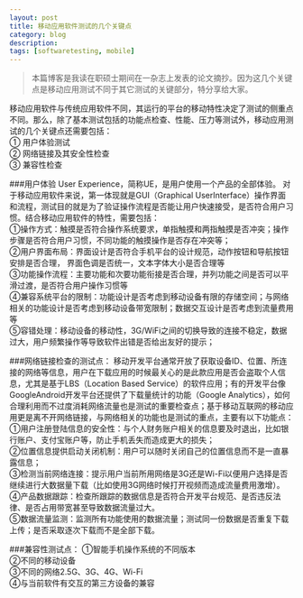 ```yaml
---
layout: post
title: 移动应用软件测试的几个关键点
category: blog
description: 
tags: [softwaretesting, mobile]
---
```

>本篇博客是我读在职硕士期间在一杂志上发表的论文摘抄。因为这几个关键点是移动应用测试不同于其它测试的关键部分，特分享给大家。

移动应用软件与传统应用软件不同，其运行的平台的移动特性决定了测试的侧重点不同。那么，除了基本测试包括的功能点检查、性能、压力等测试外，移动应用测试的几个关键点还需要包括：
<br/>①&nbsp;用户体验测试
<br/>②&nbsp;网络链接及其安全性检查 &nbsp;&nbsp;
<br/>③&nbsp;兼容性检查
&nbsp;

###用户体验
User Experience，简称UE，是用户使用一个产品的全部体验。
对于移动应用软件来说，第一体现就是GUI（Graphical UserInterface）操作界面和流程，测试目的就是为了验证操作流程是否能让用户快速接受，是否符合用户习惯。结合移动应用软件的特性，需要包括：
<br/>①操作方式：触摸是否符合操作系统要求，单指触摸和两指触摸是否冲突；操作步骤是否符合用户习惯，不同功能的触摸操作是否存在冲突等；
<br/>②用户界面布局：界面设计是否符合手机平台的设计规范，动作按钮和导航按钮安排是否合理， 界面色调是否统一，文本字体大小是否合理等
<br/>③功能操作流程：主要功能和次要功能衔接是否合理，并列功能之间是否可以平滑过渡，是否符合用户操作习惯等
<br/>④兼容系统平台的限制：功能设计是否考虑到移动设备有限的存储空间；与网络相关的功能设计是否考虑到移动设备带宽限制；数据交互设计是否考虑到流量费用等
<br/>⑤容错处理：移动设备的移动性，3G/WiFi之间的切换导致的连接不稳定，数据过大，用户频繁操作等导致软件出错是否给出友好的提示；
&nbsp;

###网络链接检查的测试点：
移动开发平台通常开放了获取设备ID、位置、所连接的网络等信息，用户在下载应用的时候最关心的是此款应用是否会盗取个人信息，尤其是基于LBS（Location Based Service）的软件应用；有的开发平台像GoogleAndroid开发平台还提供了下载量统计的功能（Google Analytics），如何合理利用而不过度消耗网络流量也是测试的重要检查点；基于移动互联网的移动应用更是离不开网络链接，与网络相关的功能也是测试的重点，主要有以下功能点：
<br/>①用户注册登陆信息的安全性：与个人财务账户相关的信息要及时退出，比如银行账户、支付宝账户等，防止手机丢失而造成更大的损失；
<br/>②位置信息提供启动关闭机制：用户可以随时关闭自己的位置信息而不是一直暴露信息；
<br/>③检测当前网络连接：提示用户当前所用网络是3G还是Wi-Fi以便用户选择是否继续进行大数据量下载（比如使用3G网络时候打开视频而造成流量费用激增）。
<br/>④产品数据跟踪：检查所跟踪的数据信息是否符合开发平台规范、是否违反法律、是否占用带宽甚至导致数据流量过大。
<br/>⑤数据流量监测：监测所有功能使用的数据流量；测试同一份数据是否重复下载上传；是否采取逐次下载而不是全部下载。
&nbsp;

###兼容性测试点：
①智能手机操作系统的不同版本
<br/>②不同的移动设备
<br/>③不同的网络2.5G、3G、4G、Wi-Fi
<br/>④与当前软件有交互的第三方设备的兼容

[Angelia]:    http://angeliaw.github.com  "Angelia"